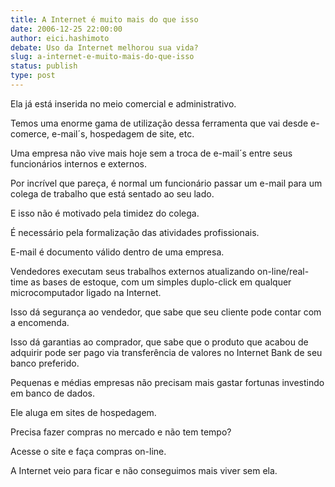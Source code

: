 ```yaml
---
title: A Internet é muito mais do que isso
date: 2006-12-25 22:00:00
author: eici.hashimoto
debate: Uso da Internet melhorou sua vida?
slug: a-internet-e-muito-mais-do-que-isso
status: publish 
type: post
---
```


Ela já está inserida no meio comercial e administrativo.  

Temos uma enorme gama de utilização dessa ferramenta que vai desde e-comerce, e-mail´s, hospedagem de site, etc.  

  

Uma empresa não vive mais hoje sem a troca de e-mail´s entre seus funcionários internos e externos.  

Por incrível que pareça, é normal um funcionário passar um e-mail para um colega de trabalho que está sentado ao seu lado.  

E isso não é motivado pela timidez do colega.  

É necessário pela formalização das atividades profissionais.  

E-mail é documento válido dentro de uma empresa.  

  

Vendedores executam seus trabalhos externos atualizando on-line/real-time as bases de estoque, com um simples duplo-click em qualquer microcomputador ligado na Internet.  

Isso dá segurança ao vendedor, que sabe que seu cliente pode contar com a encomenda.  

Isso dá garantias ao comprador, que sabe que o produto que acabou de adquirir pode ser pago via transferência de valores no Internet Bank de seu banco preferido.  

  

Pequenas e médias empresas não precisam mais gastar fortunas investindo em banco de dados.  

Ele aluga em sites de hospedagem.  

  

Precisa fazer compras no mercado e não tem tempo?  

Acesse o site e faça compras on-line.  

  

A Internet veio para ficar e não conseguimos mais viver sem ela.  

